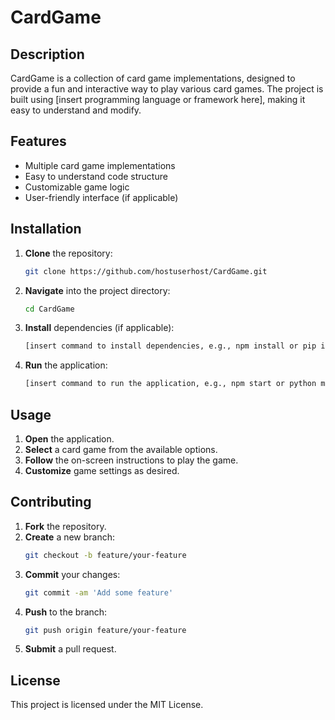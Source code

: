 # CardGame

## Description
CardGame is a collection of card game implementations, designed to provide a fun and interactive way to play various card games. The project is built using [insert programming language or framework here], making it easy to understand and modify.

## Features
- Multiple card game implementations
- Easy to understand code structure
- Customizable game logic
- User-friendly interface (if applicable)

## Installation
1. **Clone** the repository:
   ```bash
   git clone https://github.com/hostuserhost/CardGame.git
   ```
2. **Navigate** into the project directory:
   ```bash
   cd CardGame
   ```
3. **Install** dependencies (if applicable):
   ```bash
   [insert command to install dependencies, e.g., npm install or pip install -r requirements.txt]
   ```
4. **Run** the application:
   ```bash
   [insert command to run the application, e.g., npm start or python main.py]
   ```

## Usage
1. **Open** the application.
2. **Select** a card game from the available options.
3. **Follow** the on-screen instructions to play the game.
4. **Customize** game settings as desired.

## Contributing
1. **Fork** the repository.
2. **Create** a new branch:
   ```bash
   git checkout -b feature/your-feature
   ```
3. **Commit** your changes:
   ```bash
   git commit -am 'Add some feature'
   ```
4. **Push** to the branch:
   ```bash
   git push origin feature/your-feature
   ```
5. **Submit** a pull request.

## License
This project is licensed under the MIT License.
